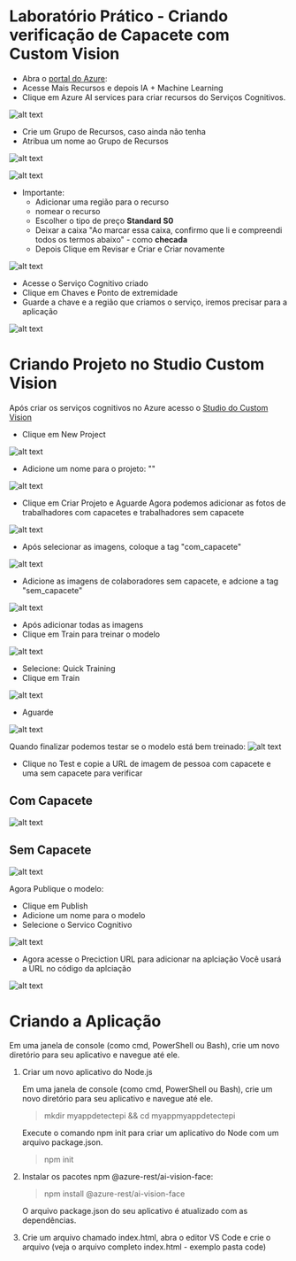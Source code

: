 # Laboratório Prático - Criando verificação de Capacete com Custom Vision

* Abra o [portal do Azure](https://portal.azure.com/):
* Acesse Mais Recursos  e depois IA + Machine Learning
* Clique em Azure AI services para criar recursos do Serviços Cognitivos.

![alt text](../inputs/image.png)

* Crie um Grupo de Recursos, caso ainda não tenha
* Atribua um nome ao Grupo de Recursos

![alt text](../inputs/image-1.png)

![alt text](../inputs/image-2.png)

* Importante:
     - Adicionar uma região para o recurso
     - nomear o recurso
     - Escolher o tipo de preço **Standard S0**
     - Deixar a caixa "Ao marcar essa caixa, confirmo que li e compreendi todos os termos abaixo" - como **checada**
     - Depois Clique em Revisar e Criar e Criar novamente

![alt text](../inputs/image-3.png)

* Acesse o Serviço Cognitivo criado
* Clique em Chaves e Ponto de extremidade
* Guarde a chave e a região que criamos o serviço, iremos precisar para a aplicação

![alt text](img/image.png)

# Criando Projeto no Studio Custom Vision

Após criar os serviços cognitivos no Azure acesso o [Studio do Custom Vision](https://www.customvision.ai/)

* Clique em New Project

![alt text](img/image-1.png)

* Adicione um nome para o projeto: ""

![alt text](img/image-2.png)

* Clique em Criar Projeto e Aguarde
Agora podemos adicionar as fotos de trabalhadores com capacetes e trabalhadores sem capacete

![alt text](img/image-3.png)

* Após selecionar as imagens, coloque a tag "com_capacete"

![alt text](img/image-4.png)

* Adicione as imagens de colaboradores sem capacete, e adcione a tag "sem_capacete"

![alt text](img/image-5.png)

* Após adicionar todas as imagens
* Clique em Train para treinar o modelo

![alt text](img/image-6.png)
* Selecione: Quick Training
* Clique em Train

![alt text](img/image-7.png)

* Aguarde

![alt text](img/image-8.png)

Quando finalizar podemos testar se o modelo está bem treinado:
![alt text](img/image-9.png)

* Clique no Test e copie a URL de imagem de pessoa com capacete e uma sem capacete para verificar

## Com Capacete

![alt text](img/image-10.png)

## Sem Capacete

![alt text](img/image-11.png)

Agora Publique o modelo:
* Clique em Publish
* Adicione um nome para o modelo
* Selecione o Servico Cognitivo

![alt text](img/image-12.png)

* Agora acesse o Preciction URL para adicionar na aplciação
Você usará a URL no código da aplciação

![alt text](img/image-13.png)


# Criando a Aplicação

Em uma janela de console (como cmd, PowerShell ou Bash), crie um novo diretório para seu aplicativo e navegue até ele.

1. Criar um novo aplicativo do Node.js

    Em uma janela de console (como cmd, PowerShell ou Bash), crie um novo diretório para seu aplicativo e navegue até ele.

    > mkdir myappdetectepi && cd myappmyappdetectepi

    Execute o comando npm init para criar um aplicativo do Node com um arquivo package.json.

    > npm init

2. Instalar os pacotes npm @azure-rest/ai-vision-face:
    > npm install @azure-rest/ai-vision-face

    O arquivo package.json do seu aplicativo é atualizado com as dependências.

3. Crie um arquivo chamado index.html, abra o editor VS Code e crie o arquivo (veja o arquivo completo index.html - exemplo pasta code)
